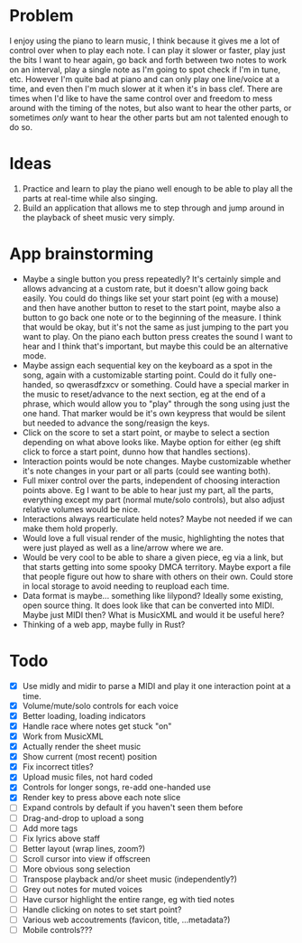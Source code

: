 # Problem
I enjoy using the piano to learn music, I think because it gives me a lot of control over when to play each note. I can play it slower or faster, play just the bits I want to hear again, go back and forth between two notes to work on an interval, play a single note as I'm going to spot check if I'm in tune, etc. However I'm quite bad at piano and can only play one line/voice at a time, and even then I'm much slower at it when it's in bass clef. There are times when I'd like to have the same control over and freedom to mess around with the timing of the notes, but also want to hear the other parts, or sometimes *only* want to hear the other parts but am not talented enough to do so.

# Ideas
1. Practice and learn to play the piano well enough to be able to play all the parts at real-time while also singing.
2. Build an application that allows me to step through and jump around in the playback of sheet music very simply.

# App brainstorming
- Maybe a single button you press repeatedly? It's certainly simple and allows advancing at a custom rate, but it doesn't allow going back easily. You could do things like set your start point (eg with a mouse) and then have another button to reset to the start point, maybe also a button to go back one note or to the beginning of the measure. I think that would be okay, but it's not the same as just jumping to the part you want to play. On the piano each button press creates the sound I want to hear and I think that's important, but maybe this could be an alternative mode.
- Maybe assign each sequential key on the keyboard as a spot in the song, again with a customizable starting point. Could do it fully one-handed, so qwerasdfzxcv or something. Could have a special marker in the music to reset/advance to the next section, eg at the end of a phrase, which would allow you to "play" through the song using just the one hand. That marker would be it's own keypress that would be silent but needed to advance the song/reasign the keys.
- Click on the score to set a start point, or maybe to select a section depending on what above looks like. Maybe option for either (eg shift click to force a start point, dunno how that handles sections).
- Interaction points would be note changes. Maybe customizable whether it's note changes in your part or all parts (could see wanting both).
- Full mixer control over the parts, independent of choosing interaction points above. Eg I want to be able to hear just my part, all the parts, everything except my part (normal mute/solo controls), but also adjust relative volumes would be nice.
- Interactions always rearticulate held notes? Maybe not needed if we can make them hold properly.
- Would love a full visual render of the music, highlighting the notes that were just played as well as a line/arrow where we are.
- Would be very cool to be able to share a given piece, eg via a link, but that starts getting into some spooky DMCA territory. Maybe export a file that people figure out how to share with others on their own. Could store in local storage to avoid needing to reupload each time.
- Data format is maybe... something like lilypond? Ideally some existing, open source thing. It does look like that can be converted into MIDI. Maybe just MIDI then? What is MusicXML and would it be useful here?
- Thinking of a web app, maybe fully in Rust?

# Todo
- [x] Use midly and midir to parse a MIDI and play it one interaction point at a time.
- [x] Volume/mute/solo controls for each voice
- [x] Better loading, loading indicators
- [x] Handle race where notes get stuck "on"
- [x] Work from MusicXML
- [x] Actually render the sheet music
- [x] Show current (most recent) position
- [x] Fix incorrect titles?
- [x] Upload music files, not hard coded
- [x] Controls for longer songs, re-add one-handed use
- [x] Render key to press above each note slice
- [ ] Expand controls by default if you haven't seen them before
- [ ] Drag-and-drop to upload a song
- [ ] Add more tags
- [ ] Fix lyrics above staff
- [ ] Better layout (wrap lines, zoom?)
- [ ] Scroll cursor into view if offscreen
- [ ] More obvious song selection
- [ ] Transpose playback and/or sheet music (independently?)
- [ ] Grey out notes for muted voices
- [ ] Have cursor highlight the entire range, eg with tied notes
- [ ] Handle clicking on notes to set start point?
- [ ] Various web accoutrements (favicon, title, ...metadata?)
- [ ] Mobile controls???
